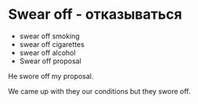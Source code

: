 # Swear off - отказываться

- swear off smoking
- swear off cigarettes
- swear off alcohol
- Swear off proposal

He swore off my proposal.

We came up with they our conditions but they swore off.
